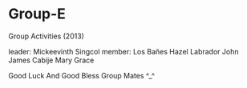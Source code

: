 Group-E
=======

Group Activities (2013)

leader:
  Mickeevinth Singcol
member:
  Los Bañes Hazel
  Labrador John James
  Cabije Mary Grace
  
  
  Good Luck And Good Bless Group Mates ^_^


